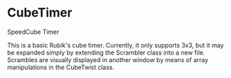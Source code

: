 # CubeTimer
SpeedCube Timer

This is a basic Rubik's cube timer. Currently, it only supports 3x3, but it may be expanded simply by extending the Scrambler
class into a new file. Scrambles are visually displayed in another window by means of array manipulations in the CubeTwist class. 
